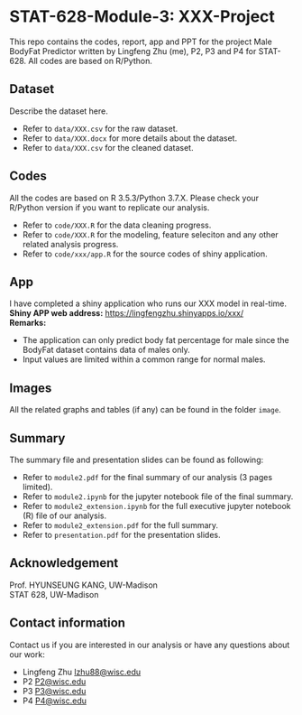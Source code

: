 # STAT-628-Module-3: XXX-Project
This repo contains the codes, report, app and PPT for the project Male BodyFat Predictor written by Lingfeng Zhu (me), P2, P3 and P4 for STAT-628. All codes are based on R/Python.

## Dataset
Describe the dataset here.
* Refer to ```data/XXX.csv``` for the raw dataset.   
* Refer to ```data/XXX.docx``` for more details about the dataset.  
* Refer to ```data/XXX.csv``` for the cleaned dataset.

## Codes
All the codes are based on R 3.5.3/Python 3.7.X. Please check your R/Python version if you want to replicate our analysis.  
* Refer to ```code/XXX.R``` for the data cleaning progress.  
* Refer to ```code/XXX.R``` for the modeling, feature seleciton and any other related analysis progress.
* Refer to ```code/xxx/app.R``` for the source codes of shiny application.

## App
I have completed a shiny application who runs our XXX model in real-time.   
**Shiny APP web address:** https://lingfengzhu.shinyapps.io/xxx/  
**Remarks:** 
* The application can only predict body fat percentage for male since the BodyFat dataset contains data of males only.
* Input values are limited within a common range for normal males.

## Images
All  the related graphs and tables (if any) can be found in the folder ```image```.

## Summary
The summary file and presentation slides can be found as following:
* Refer to ```module2.pdf``` for the final summary of our analysis (3 pages limited).
* Refer to ```module2.ipynb``` for the jupyter notebook file of the final summary.
* Refer to ```module2_extension.ipynb``` for the full executive jupyter notebook (R) file of our analysis.
* Refer to ```module2_extension.pdf``` for the full summary.
* Refer to ```presentation.pdf``` for the presentation slides.

## Acknowledgement
Prof. HYUNSEUNG KANG, UW-Madison  
STAT 628, UW-Madison

## Contact information
Contact us if you are interested in our analysis or have any questions about our work:
* Lingfeng Zhu  lzhu88@wisc.edu
* P2   P2@wisc.edu
* P3     P3@wisc.edu
* P4     P4@wisc.edu

